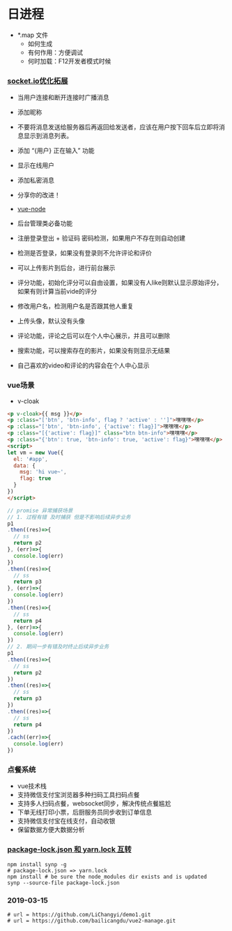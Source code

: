 # 日进程
- *.map 文件
  - 如何生成
  - 有何作用：方便调试
  - 何时加载：F12开发者模式时候  

### [socket.io优化拓展](https://www.w3cschool.cn/socket/socket-ulbj2eii.html)
- 当用户连接和断开连接时广播消息
- 添加昵称
- 不要将消息发送给服务器后再返回给发送者，应该在用户按下回车后立即将消息显示到消息列表。
- 添加 “{用户} 正在输入” 功能
- 显示在线用户
- 添加私密消息
- 分享你的改进！


- [vue-node](http://www.wclimb.site/2017/09/08/%E4%BD%BF%E7%94%A8-Vue2-js-Node-js-%E6%90%AD%E5%BB%BA%E4%B8%80%E4%B8%AA%E5%B0%8F%E5%9E%8B%E7%9A%84%E5%85%A8%E6%A0%88%E9%A1%B9%E7%9B%AE/)
- 后台管理类必备功能
- 注册登录登出 + 验证码 密码检测，如果用户不存在则自动创建
- 检测是否登录，如果没有登录则不允许评论和评价
- 可以上传影片到后台，进行前台展示
- 评分功能，初始化评分可以自由设置，如果没有人like则默认显示原始评分，如果有则计算当前vide的评分
- 修改用户名，检测用户名是否跟其他人重复
- 上传头像，默认没有头像
- 评论功能，评论之后可以在个人中心展示，并且可以删除
- 搜索功能，可以搜索存在的影片，如果没有则显示无结果
- 自己喜欢的video和评论的内容会在个人中心显示

### vue场景
- v-cloak
```html
<p v-cloak>{{ msg }}</p>
<p :class="['btn', 'btn-info', flag ? 'active' : '']">嘿嘿嘿</p>
<p :class="['btn', 'btn-info', {'active': flag}]">嘿嘿嘿</p>
<p :class="[{'active': flag}]" class="btn btn-info">嘿嘿嘿</p>
<p :class="{'btn': true, 'btn-info': true, 'active': flag}">嘿嘿嘿</p>
<script>
let vm = new Vue({
  el: '#app',
  data: {
    msg: 'hi vue~',
    flag: true
  }
})
</script>
```
```js
// promise 异常捕获场景
// 1. 过程有错 及时捕获 但是不影响后续异步业务
p1
.then((res)=>{
  // ss
  return p2
}, (err)=>{
  console.log(err)
})
.then((res)=>{
  // ss
  return p3
}, (err)=>{
  console.log(err)
})
.then((res)=>{
  // ss
  return p4
}, (err)=>{
  console.log(err)
})
// 2. 期间一步有错及时终止后续异步业务
p1
.then((res)=>{
  // ss
  return p2
})
.then((res)=>{
  // ss
  return p3
})
.then((res)=>{
  // ss
  return p4
})
.cach((err)=>{
  console.log(err)
})
```


### 点餐系统
- vue技术栈
- 支持微信支付宝浏览器多种扫码工具扫码点餐
- 支持多人扫码点餐，websocket同步，解决传统点餐尴尬
- 下单无线打印小票，后厨服务员同步收到订单信息
- 支持微信支付宝在线支付，自动收银
- 保留数据方便大数据分析

### [package-lock.json 和 yarn.lock 互转](https://www.ctolib.com/imsnif-synp.html)
```shell
npm install synp -g
# package-lock.json => yarn.lock
npm install # be sure the node_modules dir exists and is updated
synp --source-file package-lock.json
```


### 2019-03-15
```shell
# url = https://github.com/LiChangyi/demo1.git
# url = https://github.com/bailicangdu/vue2-manage.git
```
